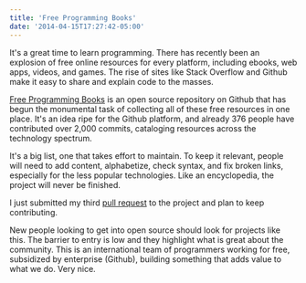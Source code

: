 ```yaml
---
title: 'Free Programming Books'
date: '2014-04-15T17:27:42-05:00'
---
```


It's a great time to learn programming.  There has recently been an explosion of free online resources for every platform, including ebooks, web apps, videos, and games.  The rise of sites like Stack Overflow and Github make it easy to share and explain code to the masses.

<a href='https://github.com/vhf/free-programming-books'>Free Programming Books</a> is an open source repository on Github that has begun the monumental task of collecting all of these free resources in one place.  It's an idea ripe for the Github platform, and already 376 people have contributed over 2,000 commits, cataloging resources across the technology spectrum.

It's a big list, one that takes effort to maintain.  To keep it relevant, people will need to add content, alphabetize, check syntax, and fix broken links, especially for the less popular technologies.  Like an encyclopedia, the project will never be finished.

I just submitted my third <a href='https://github.com/vhf/free-programming-books/pull/883'>pull request</a> to the project and plan to keep contributing.

New people looking to get into open source should look for projects like this.  The barrier to entry is low and they highlight what is great about the community.  This is an international team of programmers working for free, subsidized by enterprise (Github), building something that adds value to what we do.  Very nice.